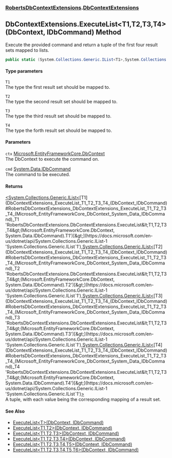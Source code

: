 ### [RobertsDbContextExtensions](RobertsDbContextExtensions 'RobertsDbContextExtensions').[DbContextExtensions](DbContextExtensions 'RobertsDbContextExtensions.DbContextExtensions')
## DbContextExtensions.ExecuteList&lt;T1,T2,T3,T4&gt;(DbContext, IDbCommand) Method
Execute the provided command and return a tuple of the 
first four result sets mapped to lists.
```csharp
public static (System.Collections.Generic.IList<T1>,System.Collections.Generic.IList<T2>,System.Collections.Generic.IList<T3>,System.Collections.Generic.IList<T4>) ExecuteList<T1,T2,T3,T4>(this Microsoft.EntityFrameworkCore.DbContext ctx, System.Data.IDbCommand cmd);
```
#### Type parameters
<a name='RobertsDbContextExtensions_DbContextExtensions_ExecuteList_T1_T2_T3_T4_(Microsoft_EntityFrameworkCore_DbContext_System_Data_IDbCommand)_T1'></a>
`T1`  
The type the first result set should be mapped to.
  
<a name='RobertsDbContextExtensions_DbContextExtensions_ExecuteList_T1_T2_T3_T4_(Microsoft_EntityFrameworkCore_DbContext_System_Data_IDbCommand)_T2'></a>
`T2`  
The type the second result set should be mapped to.
  
<a name='RobertsDbContextExtensions_DbContextExtensions_ExecuteList_T1_T2_T3_T4_(Microsoft_EntityFrameworkCore_DbContext_System_Data_IDbCommand)_T3'></a>
`T3`  
The type the third result set should be mapped to.
  
<a name='RobertsDbContextExtensions_DbContextExtensions_ExecuteList_T1_T2_T3_T4_(Microsoft_EntityFrameworkCore_DbContext_System_Data_IDbCommand)_T4'></a>
`T4`  
The type the forth result set should be mapped to.
  
#### Parameters
<a name='RobertsDbContextExtensions_DbContextExtensions_ExecuteList_T1_T2_T3_T4_(Microsoft_EntityFrameworkCore_DbContext_System_Data_IDbCommand)_ctx'></a>
`ctx` [Microsoft.EntityFrameworkCore.DbContext](https://docs.microsoft.com/en-us/dotnet/api/Microsoft.EntityFrameworkCore.DbContext 'Microsoft.EntityFrameworkCore.DbContext')  
The DbContext to execute the command on.
  
<a name='RobertsDbContextExtensions_DbContextExtensions_ExecuteList_T1_T2_T3_T4_(Microsoft_EntityFrameworkCore_DbContext_System_Data_IDbCommand)_cmd'></a>
`cmd` [System.Data.IDbCommand](https://docs.microsoft.com/en-us/dotnet/api/System.Data.IDbCommand 'System.Data.IDbCommand')  
The command to be executed.
  
#### Returns
[&lt;](https://docs.microsoft.com/en-us/dotnet/api/System.ValueTuple 'System.ValueTuple')[System.Collections.Generic.IList&lt;](https://docs.microsoft.com/en-us/dotnet/api/System.Collections.Generic.IList-1 'System.Collections.Generic.IList`1')[T1](DbContextExtensions_ExecuteList_T1_T2_T3_T4_(DbContext_IDbCommand)#RobertsDbContextExtensions_DbContextExtensions_ExecuteList_T1_T2_T3_T4_(Microsoft_EntityFrameworkCore_DbContext_System_Data_IDbCommand)_T1 'RobertsDbContextExtensions.DbContextExtensions.ExecuteList&lt;T1,T2,T3,T4&gt;(Microsoft.EntityFrameworkCore.DbContext, System.Data.IDbCommand).T1')[&gt;](https://docs.microsoft.com/en-us/dotnet/api/System.Collections.Generic.IList-1 'System.Collections.Generic.IList`1')[,](https://docs.microsoft.com/en-us/dotnet/api/System.ValueTuple 'System.ValueTuple')[System.Collections.Generic.IList&lt;](https://docs.microsoft.com/en-us/dotnet/api/System.Collections.Generic.IList-1 'System.Collections.Generic.IList`1')[T2](DbContextExtensions_ExecuteList_T1_T2_T3_T4_(DbContext_IDbCommand)#RobertsDbContextExtensions_DbContextExtensions_ExecuteList_T1_T2_T3_T4_(Microsoft_EntityFrameworkCore_DbContext_System_Data_IDbCommand)_T2 'RobertsDbContextExtensions.DbContextExtensions.ExecuteList&lt;T1,T2,T3,T4&gt;(Microsoft.EntityFrameworkCore.DbContext, System.Data.IDbCommand).T2')[&gt;](https://docs.microsoft.com/en-us/dotnet/api/System.Collections.Generic.IList-1 'System.Collections.Generic.IList`1')[,](https://docs.microsoft.com/en-us/dotnet/api/System.ValueTuple 'System.ValueTuple')[System.Collections.Generic.IList&lt;](https://docs.microsoft.com/en-us/dotnet/api/System.Collections.Generic.IList-1 'System.Collections.Generic.IList`1')[T3](DbContextExtensions_ExecuteList_T1_T2_T3_T4_(DbContext_IDbCommand)#RobertsDbContextExtensions_DbContextExtensions_ExecuteList_T1_T2_T3_T4_(Microsoft_EntityFrameworkCore_DbContext_System_Data_IDbCommand)_T3 'RobertsDbContextExtensions.DbContextExtensions.ExecuteList&lt;T1,T2,T3,T4&gt;(Microsoft.EntityFrameworkCore.DbContext, System.Data.IDbCommand).T3')[&gt;](https://docs.microsoft.com/en-us/dotnet/api/System.Collections.Generic.IList-1 'System.Collections.Generic.IList`1')[,](https://docs.microsoft.com/en-us/dotnet/api/System.ValueTuple 'System.ValueTuple')[System.Collections.Generic.IList&lt;](https://docs.microsoft.com/en-us/dotnet/api/System.Collections.Generic.IList-1 'System.Collections.Generic.IList`1')[T4](DbContextExtensions_ExecuteList_T1_T2_T3_T4_(DbContext_IDbCommand)#RobertsDbContextExtensions_DbContextExtensions_ExecuteList_T1_T2_T3_T4_(Microsoft_EntityFrameworkCore_DbContext_System_Data_IDbCommand)_T4 'RobertsDbContextExtensions.DbContextExtensions.ExecuteList&lt;T1,T2,T3,T4&gt;(Microsoft.EntityFrameworkCore.DbContext, System.Data.IDbCommand).T4')[&gt;](https://docs.microsoft.com/en-us/dotnet/api/System.Collections.Generic.IList-1 'System.Collections.Generic.IList`1')[&gt;](https://docs.microsoft.com/en-us/dotnet/api/System.ValueTuple 'System.ValueTuple')  
A tuple, with each value being the corresponding mapping of a result set.
#### See Also
- [ExecuteList&lt;T&gt;(DbContext, IDbCommand)](DbContextExtensions_ExecuteList_T_(DbContext_IDbCommand) 'RobertsDbContextExtensions.DbContextExtensions.ExecuteList&lt;T&gt;(Microsoft.EntityFrameworkCore.DbContext, System.Data.IDbCommand)')
- [ExecuteList&lt;T1,T2&gt;(DbContext, IDbCommand)](DbContextExtensions_ExecuteList_T1_T2_(DbContext_IDbCommand) 'RobertsDbContextExtensions.DbContextExtensions.ExecuteList&lt;T1,T2&gt;(Microsoft.EntityFrameworkCore.DbContext, System.Data.IDbCommand)')
- [ExecuteList&lt;T1,T2,T3&gt;(DbContext, IDbCommand)](DbContextExtensions_ExecuteList_T1_T2_T3_(DbContext_IDbCommand) 'RobertsDbContextExtensions.DbContextExtensions.ExecuteList&lt;T1,T2,T3&gt;(Microsoft.EntityFrameworkCore.DbContext, System.Data.IDbCommand)')
- [ExecuteList&lt;T1,T2,T3,T4&gt;(DbContext, IDbCommand)](DbContextExtensions_ExecuteList_T1_T2_T3_T4_(DbContext_IDbCommand) 'RobertsDbContextExtensions.DbContextExtensions.ExecuteList&lt;T1,T2,T3,T4&gt;(Microsoft.EntityFrameworkCore.DbContext, System.Data.IDbCommand)')
- [ExecuteList&lt;T1,T2,T3,T4,T5&gt;(DbContext, IDbCommand)](DbContextExtensions_ExecuteList_T1_T2_T3_T4_T5_(DbContext_IDbCommand) 'RobertsDbContextExtensions.DbContextExtensions.ExecuteList&lt;T1,T2,T3,T4,T5&gt;(Microsoft.EntityFrameworkCore.DbContext, System.Data.IDbCommand)')
- [ExecuteList&lt;T1,T2,T3,T4,T5,T6&gt;(DbContext, IDbCommand)](DbContextExtensions_ExecuteList_T1_T2_T3_T4_T5_T6_(DbContext_IDbCommand) 'RobertsDbContextExtensions.DbContextExtensions.ExecuteList&lt;T1,T2,T3,T4,T5,T6&gt;(Microsoft.EntityFrameworkCore.DbContext, System.Data.IDbCommand)')
